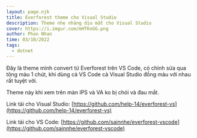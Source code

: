 ```yaml
---
layout: page.njk
title: Everforest theme cho Visual Studio
description: Theme nhẹ nhàng dịu mắt cho Visual Studio
cover: https://i.imgur.com/mHTKnGG.png
author: Phan Nhan
time: 03/10/2022
tags:
  - dotnet
---
```

Đây là theme mình convert từ Everforest trên VS Code, có chỉnh sửa qua tông màu 1 chút, khi dùng cả VS Code cả Visual Studio đồng màu với nhau rất tuyệt vời.

Theme này khi xem trên màn IPS và VA ko bị chói và đau mắt.

Link tải cho Visual Studio: [https://github.com/help-14/everforest-vs](https://github.com/help-14/everforest-vs)

Link tải cho VS Code: [https://github.com/sainnhe/everforest-vscode](https://github.com/sainnhe/everforest-vscode)